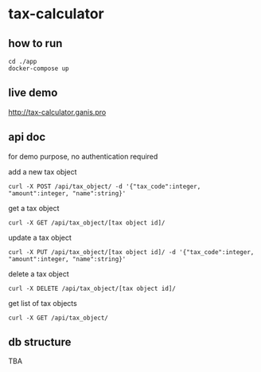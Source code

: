 # tax-calculator

## how to run

```
cd ./app
docker-compose up
```

## live demo

http://tax-calculator.ganis.pro

## api doc

for demo purpose, no authentication required

add a new tax object

```
curl -X POST /api/tax_object/ -d '{"tax_code":integer, "amount":integer, "name":string}'
```

get a tax object
```
curl -X GET /api/tax_object/[tax object id]/
```

update a tax object
```
curl -X PUT /api/tax_object/[tax object id]/ -d '{"tax_code":integer, "amount":integer, "name":string}'
```

delete a tax object
```
curl -X DELETE /api/tax_object/[tax object id]/
```

get list of tax objects

```
curl -X GET /api/tax_object/
```

## db structure

TBA
